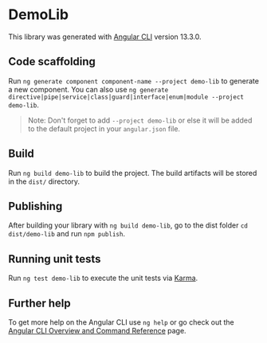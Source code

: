 # DemoLib

This library was generated with [Angular CLI](https://github.com/angular/angular-cli) version 13.3.0.

## Code scaffolding

Run `ng generate component component-name --project demo-lib` to generate a new component. You can also use `ng generate directive|pipe|service|class|guard|interface|enum|module --project demo-lib`.
> Note: Don't forget to add `--project demo-lib` or else it will be added to the default project in your `angular.json` file. 

## Build

Run `ng build demo-lib` to build the project. The build artifacts will be stored in the `dist/` directory.

## Publishing

After building your library with `ng build demo-lib`, go to the dist folder `cd dist/demo-lib` and run `npm publish`.

## Running unit tests

Run `ng test demo-lib` to execute the unit tests via [Karma](https://karma-runner.github.io).

## Further help

To get more help on the Angular CLI use `ng help` or go check out the [Angular CLI Overview and Command Reference](https://angular.io/cli) page.
